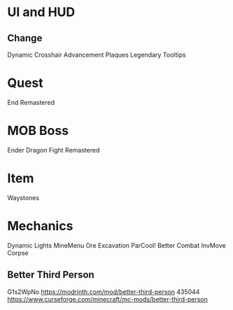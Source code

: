 
# UI and HUD  

## Change  

Dynamic Crosshair
Advancement Plaques
Legendary Tooltips

# Quest  

End Remastered

# MOB Boss  

Ender Dragon Fight Remastered

# Item  

Waystones

# Mechanics  

Dynamic Lights
MineMenu
Ore Excavation
ParCool!
Better Combat
InvMove
Corpse

## Better Third Person  

  G1s2WpNo
  <https://modrinth.com/mod/better-third-person>
  435044
  <https://www.curseforge.com/minecraft/mc-mods/better-third-person>

